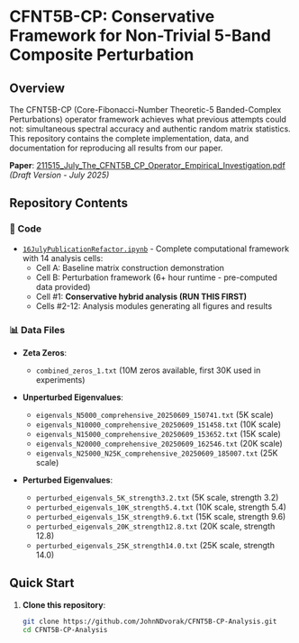 # CFNT5B-CP: Conservative Framework for Non-Trivial 5-Band Composite Perturbation

## Overview

The CFNT5B-CP (Core-Fibonacci-Number Theoretic-5 Banded-Complex Perturbations) operator framework achieves what previous attempts could not: simultaneous spectral accuracy and authentic random matrix statistics. This repository contains the complete implementation, data, and documentation for reproducing all results from our paper.

**Paper**: [211515_July_The_CFNT5B_CP_Operator_Empirical_Investigation.pdf](211515_July_The_CFNT5B_CP_Operator_Empirical_Investigation.pdf) *(Draft Version - July 2025)*

## Repository Contents

### 📁 Code
- [`16JulyPublicationRefactor.ipynb`](16JulyPublicationRefactor.ipynb) - Complete computational framework with 14 analysis cells:
  - Cell A: Baseline matrix construction demonstration
  - Cell B: Perturbation framework (6+ hour runtime - pre-computed data provided)
  - Cell #1: **Conservative hybrid analysis (RUN THIS FIRST)**
  - Cells #2-12: Analysis modules generating all figures and results

### 📊 Data Files
- **Zeta Zeros**: 
  - `combined_zeros_1.txt` (10M zeros available, first 30K used in experiments)
  
- **Unperturbed Eigenvalues**: 
  - `eigenvals_N5000_comprehensive_20250609_150741.txt` (5K scale)
  - `eigenvals_N10000_comprehensive_20250609_151458.txt` (10K scale)
  - `eigenvals_N15000_comprehensive_20250609_153652.txt` (15K scale)
  - `eigenvals_N20000_comprehensive_20250609_162546.txt` (20K scale)
  - `eigenvals_N25000_N25K_comprehensive_20250609_185007.txt` (25K scale)
  
- **Perturbed Eigenvalues**:
  - `perturbed_eigenvals_5K_strength3.2.txt` (5K scale, strength 3.2)
  - `perturbed_eigenvals_10K_strength5.4.txt` (10K scale, strength 5.4)
  - `perturbed_eigenvals_15K_strength9.6.txt` (15K scale, strength 9.6)
  - `perturbed_eigenvals_20K_strength12.8.txt` (20K scale, strength 12.8)
  - `perturbed_eigenvals_25K_strength14.0.txt` (25K scale, strength 14.0)

## Quick Start

1. **Clone this repository**:
   ```bash
   git clone https://github.com/JohnNDvorak/CFNT5B-CP-Analysis.git
   cd CFNT5B-CP-Analysis
